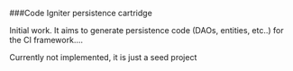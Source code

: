 ###Code Igniter persistence cartridge

Initial work. It aims to generate persistence code (DAOs, entities, etc..) for the CI framework....

Currently not implemented, it is just a seed project
